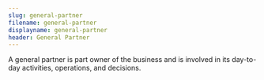 ```yaml
---
slug: general-partner
filename: general-partner
displayname: general-partner
header: General Partner
---
```


A general partner is part owner of the business and is involved in its day-to-day activities, operations, and decisions.
